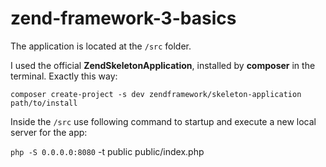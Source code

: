 # zend-framework-3-basics
The application is located at the `/src` folder.

I used the official **ZendSkeletonApplication**, installed by **composer** in the terminal. Exactly this way:

`composer create-project -s dev zendframework/skeleton-application path/to/install`

Inside the `/src` use following command to startup and execute a new local server for the app:

`php -S 0.0.0.0:8080` -t public public/index.php
